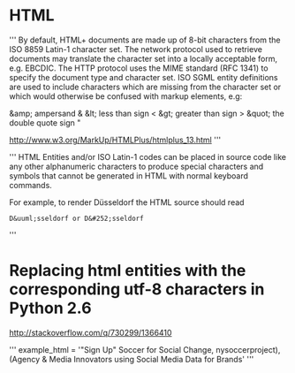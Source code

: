 # HTML

'''
By default, HTML+ documents are made up of 8-bit characters from the ISO 8859 Latin-1 character set. The network protocol used to retrieve documents may translate the character set into a locally acceptable form, e.g. EBCDIC. The HTTP protocol uses the MIME standard (RFC 1341) to specify the document type and character set. ISO SGML entity definitions are used to include characters which are missing from the character set or which would otherwise be confused with markup elements, e.g:


\&amp;
    ampersand & 
\&lt;
    less than sign < 
\&gt;
    greater than sign > 
\&quot;
    the double quote sign " 

http://www.w3.org/MarkUp/HTMLPlus/htmlplus_13.html
'''


'''
HTML Entities and/or ISO Latin-1 codes can be placed in source code like any other alphanumeric characters to produce special characters and symbols that cannot be generated in HTML with normal keyboard commands.

For example, to render Düsseldorf the HTML source should read

    D&uuml;sseldorf or D&#252;sseldorf
'''

# Replacing html entities with the corresponding utf-8 characters in Python 2.6 

http://stackoverflow.com/q/730299/1366410

'''
example_html = '&quot;Sign Up&quot; Soccer for Social Change, nysoccerproject),(Agency &amp; Media Innovators using Social Media Data for Brands'
'''
